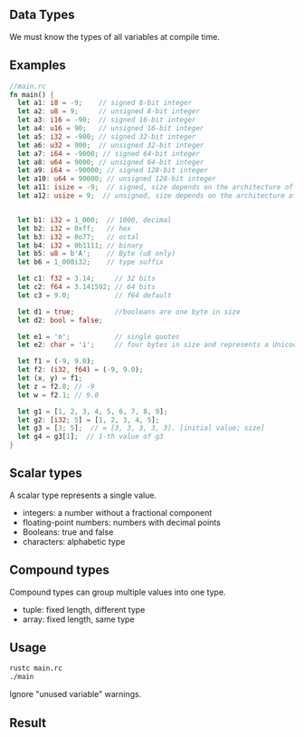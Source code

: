 ## Data Types
We must know the types of all variables at compile time.

## Examples

```rust
//main.rc
fn main() {
  let a1: i8 = -9;    // signed 8-bit integer
  let a2: u8 = 9;     // unsigned 8-bit integer
  let a3: i16 = -90;  // signed 16-bit integer
  let a4: u16 = 90;   // unsigned 16-bit integer
  let a5: i32 = -900; // signed 32-bit integer
  let a6: u32 = 900;  // unsigned 32-bit integer
  let a7: i64 = -9000; // signed 64-bit integer
  let a8: u64 = 9000; // unsigned 64-bit integer
  let a9: i64 = -90000; // signed 128-bit integer
  let a10: u64 = 90000; // unsigned 128-bit integer
  let a11: isize = -9;  // signed, size depends on the architecture of the computer your program is running on
  let a12: usize = 9;  // unsigned, size depends on the architecture of the computer your program is running on


  let b1: i32 = 1_000;  // 1000, decimal
  let b2: i32 = 0xff;   // hex
  let b3: i32 = 0o77;   // octal
  let b4: i32 = 0b1111; // binary
  let b5: u8 = b'A';    // Byte (u8 only)
  let b6 = 1_000i32;    // type suffix

  let c1: f32 = 3.14;     // 32 bits
  let c2: f64 = 3.141592; // 64 bits
  let c3 = 9.0;           // f64 default

  let d1 = true;          //booleans are one byte in size
  let d2: bool = false;

  let e1 = 'n';           // single quotes
  let e2: char = 'i';     // four bytes in size and represents a Unicode Scaler Value

  let f1 = (-9, 9.0);
  let f2: (i32, f64) = (-9, 9.0);
  let (x, y) = f1;
  let z = f2.0; // -9
  let w = f2.1; // 9.0

  let g1 = [1, 2, 3, 4, 5, 6, 7, 8, 9];
  let g2: [i32; 5] = [1, 2, 3, 4, 5];
  let g3 = [3; 5];  // = [3, 3, 3, 3, 3]. [initial value; size]
  let g4 = g3[1];  // 1-th value of g3
}
```

## Scalar types
A scalar type represents a single value.
- integers: a number without a fractional component
- floating-point numbers: numbers with decimal points
- Booleans: true and false
- characters: alphabetic type

## Compound types
Compound types can group multiple values into one type.
- tuple: fixed length, different type
- array: fixed length, same type

## Usage
```bash
rustc main.rc
./main

```

Ignore "unused variable" warnings.

## Result
```bash
```
